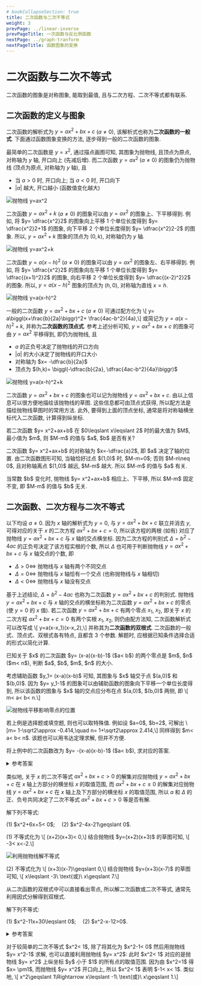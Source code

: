 ```yaml
---
# bookCollapseSection: true
title: 二次函数与二次不等式
weight: 3
prevPage: ../linear-inverse
prevPageTitle: 一次函数与反比例函数
nextPage: ../graph-tranform
nextPageTitle: 函数图象的变换
---
```


# 二次函数与二次不等式

二次函数的图象是对称图象, 能取到最值, 且与二次方程、二次不等式都有联系.

## 二次函数的定义与图象

二次函数的解析式为 $y= ax^2+bx+c$ ($a\neq 0$), 该解析式也称为**二次函数的一般式**. 下面通过函数图象变换的方法, 逐步得到一般的二次函数的图象.

最简单的二次函数是 $y= x^2$, 通过描点画图可知, 其图象为抛物线, 且顶点为原点, 对称轴为 $y$ 轴, 开口向上 (先减后增). 而二次函数 $y= ax^2$ ($a\neq 0$) 的图象仍为抛物线 (顶点为原点, 对称轴为 $y$ 轴), 且

- 当 $a>0$ 时, 开口向上; 当 $a<0$ 时, 开口向下
- $|a|$ 越大, 开口越小 (函数值变化越大)

![抛物线 y=ax^2](/figs/2022/2022-08/2022-0815-2240.svg)

二次函数 $y= ax^2+k$ ($a\neq 0$) 的图象可以由 $y= ax^2$ 的图象上、下平移得到. 例如, 将 $y= \dfrac{x^2}2$ 的图象向上平移 $1$ 个单位长度得到 $y= \dfrac{x^2}2+1$ 的图象, 向下平移 $2$ 个单位长度得到 $y= \dfrac{x^2}2-2$ 的图象. 所以, $y= ax^2+k$ 图象的顶点为 $(0,k)$, 对称轴仍为 $y$ 轴.

![抛物线 y=ax^2+k](/figs/2022/2022-08/2022-0815-2250.svg)

二次函数 $y= a(x-h)^2$ ($a\neq 0$) 的图象可以由 $y= ax^2$ 的图象左、右平移得到. 例如, 将 $y= \dfrac{x^2}2$ 的图象向左平移 $1$ 个单位长度得到 $y= \dfrac{(x+1)^2}2$ 的图象, 向右平移 $2$ 个单位长度得到 $y= \dfrac{(x-2)^2}2$ 的图象. 所以, $y= a(x-h)^2$ 图象的顶点为 $(h,0)$, 对称轴为直线 $x=h$.

![抛物线 y=a(x-h)^2](/figs/2022/2022-08/2022-0815-2300.svg)

一般的二次函数 $y= ax^2+bx+c$ ($a\neq 0$) 可通过配方化为 \\[
    y= a\biggl(x+\frac{b}{2a}\biggr)^2+ \frac{4ac-b^2}{4a},\\]
或简记为 $y= a(x-h)^2+k$, 并称为**二次函数的顶点式**. 参考上述分析可知, $y= ax^2+bx+c$ 的图象可由 $y=ax^2$ 平移得到, 即仍为抛物线, 且

- $a$ 的正负号决定了抛物线的开口方向
- $|a|$ 的大小决定了抛物线的开口大小
- 对称轴为 $x= -\dfrac{b}{2a}$
- 顶点为 $(h,k)= \biggl(-\dfrac{b}{2a}, \dfrac{4ac-b^2}{4a}\biggr)$

![抛物线 y=a(x-h)^2+k](/figs/2022/2022-08/2022-0815-2310.svg)

二次函数 $y= ax^2+bx+c$ 的图象也可以记为抛物线 $y= ax^2+bx+c$. 由以上信息可以很方便地描绘该抛物线的草图. 这些信息都可由顶点式获得, 所以配方法是描绘抛物线草图时的常用方法. 此外, 要得到上面的顶点坐标, 通常是将对称轴横坐标代入二次函数, 计算得到纵坐标.


<myexample>
    <p>若二次函数 $y= x^2+ax+b$ 在 $0\leqslant x\leqslant 2$ 时的最大值为 $M$, 最小值为 $m$, 则 $M-m$ 的值与 $a$, $b$ 是否有关?</p>
</myexample>
<mysolution>
    <p>二次函数 $y= x^2+ax+b$ 的对称轴为 $x=-\dfrac{a}2$, 即 $a$ 决定了轴的位置. 由二次函数图形可知, 当轴恰好过点 $(1,0)$ 时, $M-m=0$; 否则 $M-n\neq 0$, 且对称轴离点 $(1,0)$ 越远, $M-m$ 越大. 所以 $M-m$ 的值与 $a$ 有关.
    </p>
    <p>当常数 $b$ 变化时, 抛物线 $y= x^2+ax+b$ 相应上、下平移, 所以 $M-m$ 固定不变, 即 $M-m$ 的值与 $b$ 无关.</p>
</mysolution>

## 二次函数、二次方程与二次不等式

以下均设 $a\neq 0$. 因为 $x$ 轴的解析式为 $y=0$, 与 $y= ax^2+bx+c$ 联立并消去 $y$, 可得对应的关于 $x$ 的二次方程 $ax^2+bx+c=0$, 所以该方程的两根 (如有) 对应了抛物线 $y= ax^2+bx+c$ 与 $x$ 轴的交点横坐标. 因为二次方程的判别式 $\Delta= b^2-4ac$ 的正负号决定了该方程实根的个数, 所以 $\Delta$ 也可用于判断抛物线 $y= ax^2+bx+c$ 与 $x$ 轴交点的个数, 即

- $\Delta>0\Leftrightarrow$ 抛物线与 $x$ 轴有两个不同交点
- $\Delta=0\Leftrightarrow$ 抛物线与 $x$ 轴恰有一个交点 (也称抛物线与 $x$ 轴相切)
- $\Delta<0\Leftrightarrow$ 抛物线与 $x$ 轴没有交点

基于上述结论, $\Delta= b^2-4ac$ 也称为二次函数 $y= ax^2+bx+c$ 的判别式. 抛物线 $y= ax^2+bx+c$ 与 $x$ 轴的交点的横坐标称为二次函数 $y= ax^2+bx+c$ 的零点 (使 $y=0$ 的 $x$ 值). 若二次函数 $y= ax^2+bx+c$ 有两个零点 $x_1$, $x_2$, 即关于 $x$ 的二次方程 $ax^2+bx+c=0$ 有两个实根 $x_1$, $x_2$, 则仍由配方法知, 二次函数解析式可以改写成 \\[
    y=a(x-x_1)(x-x_2),\\]
并称其为**二次函数的双根式**. 二次函数的一般式、顶点式、双根式各有特点, 且都含 $3$ 个参数. 解题时, 应根据已知条件选择合适的形式以简化计算.

<myexample>
    <p>已知关于 $x$ 的二次函数 $y= (x-a)(x-b)-1$ ($a< b$) 的两个零点是 $m$, $n$ ($m< n$), 判断 $a$, $b$, $m$, $n$ 的大小.</p>
</myexample>
<mysolution>
    <p>考虑辅助函数 $y_1= (x-a)(x-b)$ 可知, 其图象与 $x$ 轴交于点 $(a,0)$ 和 $(b,0)$. 因为 $y= y_1-1$ 的图象可以由辅助函数的图象向下平移一个单位长度得到, 所以该函数的图象与 $x$ 轴的交点应分布在点 $(a,0)$, $(b,0)$ 两侧, 即 \[
        m< a< b< n.\]</p>
    <img alt="抛物线平移影响零点的位置" src="/figs/2022/2022-08/2022-0815-2320.svg"></img>
</mysolution>

<myremark>
    <p>若上例是选择题或填空题, 则也可以取特殊值. 例如设 $a=0$, $b=2$, 可解出 \[m= 1-\sqrt2\approx -0.414,\quad 
        n= 1+\sqrt2\approx 2.414,\]
    同样得到 $m< a< b< n$. 该题也可以用韦达定理求解, 但并不方便.</p>
</myremark>

<myexercise>
    <p>将上例中的二次函数改为 $y= -(x-a)(x-b)-1$ ($a< b$), 求对应的答案.</p>
</myexercise>

<details><summary>参考答案</summary>
    <p>$a< m< n< b$.</p>
</details>

<span id="二次不等式的解法"></span>
类似地, 关于 $x$ 的二次不等式 $ax^2+bx+c>0$ 的解集对应抛物线 $y= ax^2+bx+c$ 在 $x$ 轴上方部分的横坐标 $x$ 的取值范围, 而 $ax^2+bx+c\leqslant 0$ 的解集对应抛物线 $y= ax^2+bx+c$ 在 $x$ 轴上及下方部分的横坐标 $x$ 的取值范围, 所以 $a$ 和 $\Delta$ 的正、负号共同决定了二次不等式 $ax^2+bx+c>0$ 等是否有解.

<myexample>
    <p>解下列不等式:</p>
    <p>(1) $x^2+6x+5< 0$;&emsp;
    (2) $x^2-4x-21\geqslant 0$.</p>
</myexample>

<mysolution>
    <p>(1) 不等式化为 \[
        (x+2)(x+3)< 0,\]
    结合抛物线 $y=(x+2)(x+3)$ 的草图可知, \[
        -3< x<-2.\]</p>
    <img alt="利用抛物线解不等式" src="/figs/2022/2022-08/2022-0815-2350.svg"></img>
    <p>(2) 不等式化为 \[
        (x+3)(x-7)\geqslant 0,\]
    结合抛物线 $y=(x+3)(x-7)$ 的草图可知, \[
        x\leqslant -3\ \text{或}\ x\geqslant 7.\]</p>
</mysolution>

<myremark>
    <p>从二次函数的双根式中可以直接看出零点, 所以解二次函数或二次不等式, 通常先利用因式分解得到双根式.</p>
</myremark>

<myexercise>
    <p>解下列不等式:</p>
    <p>(1) $x^2-11x+30\leqslant 0$;&emsp;
    (2) $x^2-x-12>0$.</p>
</myexercise>

<details><summary>参考答案</summary>
    <p>(1) $5\leqslant x\leqslant 6$;&emsp; (2) $x<-3$ 或 $x>4$.</p>
</details>

<p>
对于较简单的二次不等式 $x^2< 1$, 除了将其化为 $x^2-1< 0$ 然后用抛物线 $y= x^2-1$ 求解, 也可以直接利用抛物线 $y= x^2$: 此时 $x^2< 1$ 对应的是抛物线 $y= x^2$ 上纵坐标 $y$ 小于 $1$ 的所有点的取值范围. 因为由 $x^2=1$ 得 $x= \pm1$, 而抛物线 $y= x^2$ 开口向上, 所以 $x^2< 1$ 表明 $-1< x< 1$. 类似地, \[
    x^2\geqslant 1\Rightarrow x\leqslant -1\ \text{或}\ x\geqslant 1.\]
</p>

